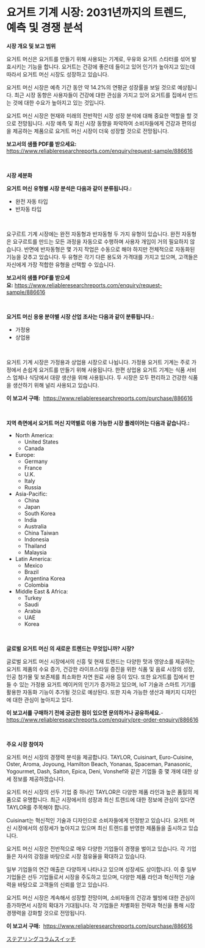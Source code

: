 <p><h1>요거트 기계 시장: 2031년까지의 트렌드, 예측 및 경쟁 분석</h1></p><p><strong>시장 개요 및 보고 범위</strong></p>
<p><p>요거트 머신은 요거트를 만들기 위해 사용되는 기계로, 우유와 요거트 스타터를 섞어 발효시키는 기능을 합니다. 요거트는 건강에 좋은데 들이고 있어 인기가 높아지고 있는데 따라서 요거트 머신 시장도 성장하고 있습니다. </p><p>요거트 머신 시장은 예측 기간 동안 약 14.2%의 연평균 성장률을 보일 것으로 예상됩니다. 최근 시장 동향은 사용자들이 건강에 대한 관심을 가지고 있어 요거트를 집에서 만드는 것에 대한 수요가 높아지고 있는 것입니다.</p><p>요거트 머신 시장은 현재와 미래의 전반적인 시장 성장 분석에 대해 중요한 역할을 할 것으로 전망됩니다. 시장 예측 및 최신 시장 동향을 파악하여 소비자들에게 건강과 편의성을 제공하는 제품으로 요거트 머신 시장이 더욱 성장할 것으로 전망됩니다.</p></p>
<p><strong>보고서의 샘플 PDF를 받으세요:</strong> <a href="https://www.reliableresearchreports.com/enquiry/request-sample/886616">https://www.reliableresearchreports.com/enquiry/request-sample/886616</a></p>
<p>&nbsp;</p>
<p><strong>시장 세분화</strong></p>
<p><strong>요거트 머신 유형별 시장 분석은 다음과 같이 분류됩니다.:</strong></p>
<p><ul><li>완전 자동 타입</li><li>반자동 타입</li></ul></p>
<p>&nbsp;</p>
<p><p>요구르트 기계 시장에는 완전 자동형과 반자동형 두 가지 유형이 있습니다. 완전 자동형은 요구르트를 만드는 모든 과정을 자동으로 수행하며 사용자 개입이 거의 필요하지 않습니다. 반면에 반자동형은 몇 가지 작업은 수동으로 해야 하지만 전체적으로 자동화된 기능을 갖추고 있습니다. 두 유형은 각기 다른 용도와 가격대를 가지고 있으며, 고객들은 자신에게 가장 적합한 유형을 선택할 수 있습니다.</p></p>
<p><strong>보고서의 샘플 PDF를 받으세요:</strong>&nbsp;<a href="https://www.reliableresearchreports.com/enquiry/request-sample/886616">https://www.reliableresearchreports.com/enquiry/request-sample/886616</a></p>
<p>&nbsp;</p>
<p><strong> 요거트 머신 응용 분야별 시장 산업 조사는 다음과 같이 분류됩니다.:</strong></p>
<p><ul><li>가정용</li><li>상업용</li></ul></p>
<p>&nbsp;</p>
<p><p>요거트 기계 시장은 가정용과 상업용 시장으로 나뉩니다. 가정용 요거트 기계는 주로 가정에서 손쉽게 요거트를 만들기 위해 사용됩니다. 한편 상업용 요거트 기계는 식품 서비스 업체나 식당에서 대량 생산을 위해 사용됩니다. 두 시장은 모두 편리하고 건강한 식품을 생산하기 위해 널리 사용되고 있습니다.</p></p>
<p><strong>이 보고서 구매:</strong>&nbsp; <a href="https://www.reliableresearchreports.com/purchase/886616">https://www.reliableresearchreports.com/purchase/886616</a></p>
<p>&nbsp;</p>
<p><strong>지역 측면에서 요거트 머신 지역별로 이용 가능한 시장 플레이어는 다음과 같습니다.:</strong></p>
<p><ul>
    <li>
        North America:
        <ul>
            <li>United States</li>
            <li>Canada</li>
        </ul>
    </li>
    <li>
        Europe:
        <ul>
            <li>Germany</li>
            <li>France</li>
            <li>U.K.</li>
            <li>Italy</li>
            <li>Russia</li>
        </ul>
    </li>
    <li>
        Asia-Pacific:
        <ul>
            <li>China</li>
            <li>Japan</li>
            <li>South Korea</li>
            <li>India</li>
            <li>Australia</li>
            <li>China Taiwan</li>
            <li>Indonesia</li>
            <li>Thailand</li>
            <li>Malaysia</li>
        </ul>
    </li>
    <li>
        Latin America:
        <ul>
            <li>Mexico</li>
            <li>Brazil</li>
            <li>Argentina Korea</li>
            <li>Colombia</li>
        </ul>
    </li>
    <li>
        Middle East & Africa:
        <ul>
            <li>Turkey</li>
            <li>Saudi</li>
            <li>Arabia</li>
            <li>UAE</li>
            <li>Korea</li>
        </ul>
    </li>
    </ul></p>
<p>&nbsp;</p>
<p><strong>글로벌 요거트 머신 의 새로운 트렌드는 무엇입니까? 시장?</strong></p>
<p><p>글로벌 요거트 머신 시장에서의 신흥 및 현재 트렌드는 다양한 맛과 영양소를 제공하는 요거트 제품의 수요 증가, 건강한 라이프스타일 증진을 위한 식품 및 음료 시장의 성장, 인공 첨가물 및 보존제를 최소화한 자연 원료 사용 등이 있다. 또한 요거트를 집에서 만들 수 있는 가정용 요거트 메이커의 인기가 증가하고 있으며, IoT 기술과 스마트 기기를 활용한 자동화 기능이 추가될 것으로 예상된다. 또한 지속 가능한 생산과 패키지 디자인에 대한 관심이 높아지고 있다.</p></p>
<p><strong>이 보고서를 구매하기 전에 궁금한 점이 있으면 문의하거나 공유하세요.</strong>- <a href="https://www.reliableresearchreports.com/enquiry/pre-order-enquiry/886616">https://www.reliableresearchreports.com/enquiry/pre-order-enquiry/886616</a></p>
<p>&nbsp;</p>
<p><strong>주요 시장 참여자</strong></p>
<p><p>요거트 머신 시장의 경쟁력 분석을 제공합니다. TAYLOR, Cuisinart, Euro-Cuisine, Oster, Aroma, Joyoung, Hamilton Beach, Yonanas, Spaceman, Panasonic, Yogourmet, Dash, Salton, Epica, Deni, Vonshef와 같은 기업들 중 몇 개에 대한 상세 정보를 제공하겠습니다.</p><p>요거트 머신 시장의 선두 기업 중 하나인 TAYLOR은 다양한 제품 라인과 높은 품질의 제품으로 유명합니다. 최근 시장에서의 성장과 최신 트렌드에 대한 정보에 관심이 있다면 TAYLOR를 주목해야 합니다.</p><p>Cuisinart는 혁신적인 기술과 디자인으로 소비자들에게 인정받고 있습니다. 요거트 머신 시장에서의 성장세가 높아지고 있으며 최신 트렌드를 반영한 제품들을 출시하고 있습니다.</p><p>요거트 머신 시장은 전반적으로 매우 다양한 기업들이 경쟁을 벌이고 있습니다. 각 기업들은 자사의 강점을 바탕으로 시장 점유율을 확대하고 있습니다.</p><p>일부 기업들의 연간 매출은 다양하게 나타나고 있으며 성장세도 상이합니다. 이 중 일부 기업들은 선두 기업들로서 시장을 주도하고 있으며, 다양한 제품 라인과 혁신적인 기술력을 바탕으로 고객들의 신뢰를 얻고 있습니다.</p><p>요거트 머신 시장은 계속해서 성장할 전망이며, 소비자들의 건강과 웰빙에 대한 관심이 증가하면서 시장의 확대가 기대됩니다. 각 기업들은 차별화된 전략과 혁신을 통해 시장 경쟁력을 강화할 것으로 전망됩니다.</p></p>
<p><strong>이 보고서 구매:</strong>&nbsp;&nbsp;<a href="https://www.reliableresearchreports.com/purchase/886616">https://www.reliableresearchreports.com/purchase/886616</a></p>
<p><p><a href="https://github.com/Sophiaard2003/Market-Research-Report-List-1/blob/main/370658117365.md">ステアリングコラムスイッチ</a></p></p>
